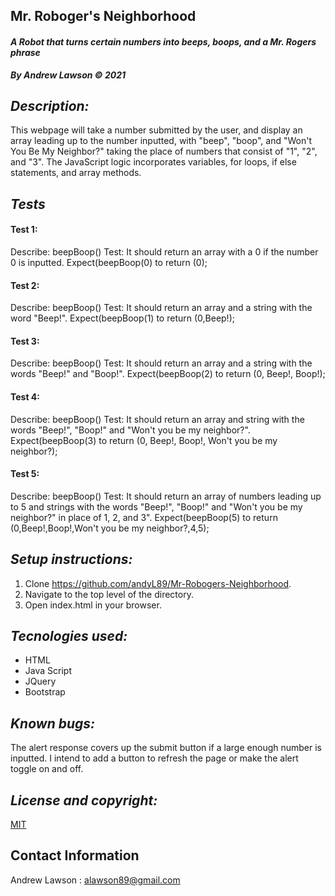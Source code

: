 ## Mr. Roboger's Neighborhood
#### *A Robot that turns certain numbers into beeps, boops, and a Mr. Rogers phrase*
***By Andrew Lawson © 2021***

## *Description:*
This webpage will take a number submitted by the user, and display an array leading up to the number inputted, with "beep", "boop", and "Won't You Be My Neighbor?" taking the place of numbers that consist of "1", "2", and "3". The JavaScript logic incorporates variables, for loops, if else statements, and array methods.

## *Tests*
#### Test 1:
Describe: beepBoop()
Test: It should return an array with a 0 if the number 0 is inputted.
Expect(beepBoop(0) to return (0);
#### Test 2:
Describe: beepBoop()
Test: It should return an array and a string with the word "Beep!".
Expect(beepBoop(1) to return (0,Beep!);       
#### Test 3:
Describe: beepBoop()
Test: It should return an array and a string with the words "Beep!" and "Boop!".
Expect(beepBoop(2) to return (0, Beep!, Boop!);
#### Test 4:
Describe: beepBoop()
Test: It should return an array and string with the words "Beep!", "Boop!" and "Won't you be my neighbor?".
Expect(beepBoop(3) to return (0, Beep!, Boop!, Won't you be my neighbor?);
#### Test 5:
Describe: beepBoop()
Test: It should return an array of numbers leading up to 5 and strings with the words "Beep!", "Boop!" and "Won't you be my neighbor?" in place of 1, 2, and 3".
Expect(beepBoop(5) to return (0,Beep!,Boop!,Won't you be my neighbor?,4,5);
## *Setup instructions:*

1. Clone https://github.com/andyL89/Mr-Robogers-Neighborhood.
2. Navigate to the top level of the directory.
3. Open index.html in your browser.

## *Tecnologies used:*
* HTML
* Java Script
* JQuery
* Bootstrap

## *Known bugs:*
The alert response covers up the submit button if a large enough number is inputted. I intend to add a button to refresh the page or make the alert toggle on and off.

## *License and copyright:*

[MIT](LICENSE.txt)

## Contact Information

Andrew Lawson : alawson89@gmail.com